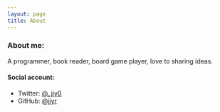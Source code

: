 ```yaml
---
layout: page
title: About
---
```


### About me:

A programmer, book reader, board game player, love to sharing ideas.

#### Social account:

* Twitter: [@_jjy0](https://twitter.com/_jjy0)
* GitHub: [@jjyr](https://github.com/jjyr)
